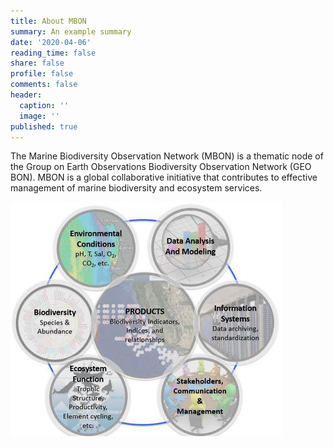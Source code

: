 ```yaml
---
title: About MBON
summary: An example summary
date: '2020-04-06'
reading_time: false
share: false
profile: false
comments: false
header:
  caption: ''
  image: ''
published: true
---
```

The Marine Biodiversity Observation Network (MBON) is a thematic node of the Group on Earth Observations Biodiversity Observation Network (GEO BON). MBON is a global collaborative initiative that contributes to effective management of marine biodiversity and ecosystem services. 


![mbon_components.jpg](/content/about/mbon_components.jpg)
